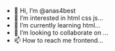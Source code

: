 - 👋 Hi, I’m @anas4best
- 👀 I’m interested in html css js...
- 🌱 I’m currently learning html...
- 💞️ I’m looking to collaborate on ...
- 📫 How to reach me frontend...

<!---
anas4best/anas4best is a ✨ special ✨ repository because its `README.md` (this file) appears on your GitHub profile.
You can click the Preview link to take a look at your changes.
--->

